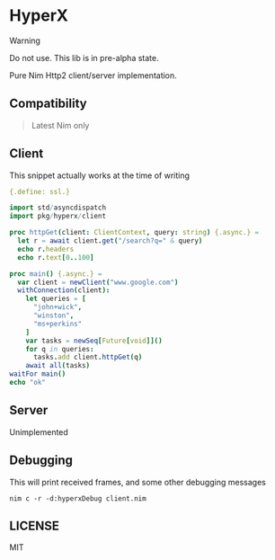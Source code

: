 # HyperX

> [!WARNING]
> Do not use. This lib is in pre-alpha state.

Pure Nim Http2 client/server implementation.

## Compatibility

> Latest Nim only

## Client

This snippet actually works at the time of writing

```nim
{.define: ssl.}

import std/asyncdispatch
import pkg/hyperx/client

proc httpGet(client: ClientContext, query: string) {.async.} =
  let r = await client.get("/search?q=" & query)
  echo r.headers
  echo r.text[0..100]

proc main() {.async.} =
  var client = newClient("www.google.com")
  withConnection(client):
    let queries = [
      "john+wick",
      "winston",
      "ms+perkins"
    ]
    var tasks = newSeq[Future[void]]()
    for q in queries:
      tasks.add client.httpGet(q)
    await all(tasks)
waitFor main()
echo "ok"
```

## Server

Unimplemented

## Debugging

This will print received frames, and some other
debugging messages

```
nim c -r -d:hyperxDebug client.nim
```

## LICENSE

MIT
